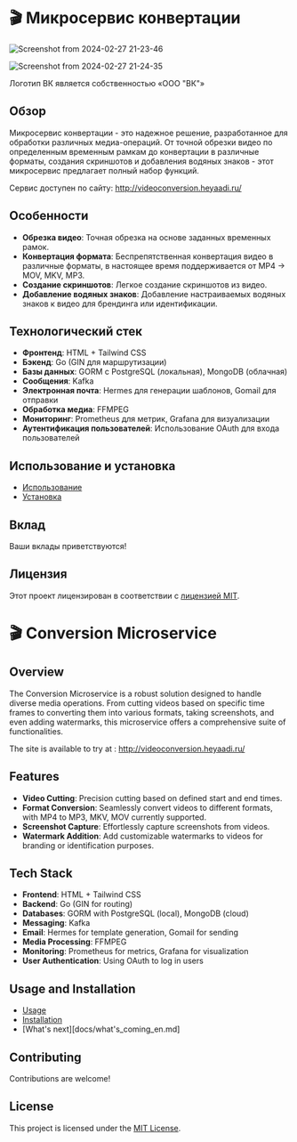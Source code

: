 # 🎬 Микросервис конвертации



![Screenshot from 2024-02-27 21-23-46](https://github.com/shuklarituparn/Conversion-Microservice/assets/66947051/ce4cfde8-0c11-496b-be62-4c3f73e8206c)

![Screenshot from 2024-02-27 21-24-35](https://github.com/shuklarituparn/Conversion-Microservice/assets/66947051/6085f17c-e6c9-41a7-86bf-e1a5efada1f5)

Логотип ВК является собственностью «ООО "ВК"»

## Обзор

Микросервис конвертации - это надежное решение, разработанное для обработки различных медиа-операций. От точной обрезки видео по определенным временным рамкам до конвертации в различные форматы, создания скриншотов и добавления водяных знаков - этот микросервис предлагает полный набор функций.

Сервис доступен по сайту: http://videoconversion.heyaadi.ru/

## Особенности

- **Обрезка видео**: Точная обрезка на основе заданных временных рамок.
- **Конвертация формата**: Беспрепятственная конвертация видео в различные форматы, в настоящее время поддерживается от MP4 -> MOV, MKV, MP3.
- **Создание скриншотов**: Легкое создание скриншотов из видео.
- **Добавление водяных знаков**: Добавление настраиваемых водяных знаков к видео для брендинга или идентификации.

## Технологический стек

- **Фронтенд**: HTML + Tailwind CSS
- **Бэкенд**: Go (GIN для маршрутизации)
- **Базы данных**: GORM с PostgreSQL (локальная), MongoDB (облачная)
- **Сообщения**: Kafka
- **Электронная почта**: Hermes для генерации шаблонов, Gomail для отправки
- **Обработка медиа**: FFMPEG
- **Мониторинг**: Prometheus для метрик, Grafana для визуализации
- **Аутентификация пользователей**: Использование OAuth для входа пользователей

## Использование и установка

- [Использование](docs/usage.md)
- [Установка](docs/setup.md)


## Вклад

Ваши вклады приветствуются!

## Лицензия

Этот проект лицензирован в соответствии с [лицензией MIT](LICENSE).




# 🎬 Conversion Microservice


## Overview

The Conversion Microservice is a robust solution designed to handle diverse media operations. From cutting videos based on specific time frames to converting them into various formats, taking screenshots, and even adding watermarks, this microservice offers a comprehensive suite of functionalities.

The site is available to try at : http://videoconversion.heyaadi.ru/

## Features

- **Video Cutting**: Precision cutting based on defined start and end times.
- **Format Conversion**: Seamlessly convert videos to different formats, with MP4 to MP3, MKV, MOV currently supported.
- **Screenshot Capture**: Effortlessly capture screenshots from videos.
- **Watermark Addition**: Add customizable watermarks to videos for branding or identification purposes.

## Tech Stack

- **Frontend**: HTML + Tailwind CSS
- **Backend**: Go (GIN for routing)
- **Databases**: GORM with PostgreSQL (local), MongoDB (cloud)
- **Messaging**: Kafka
- **Email**: Hermes for template generation, Gomail for sending
- **Media Processing**: FFMPEG
- **Monitoring**: Prometheus for metrics, Grafana for visualization
- **User Authentication**: Using OAuth to log in users

## Usage and Installation

- [Usage](docs/usage_eng.md)
- [Installation](docs/setup_eng.md)
- [What's next][docs/what's_coming_en.md]

## Contributing

Contributions are welcome!

## License

This project is licensed under the [MIT License](LICENSE).
